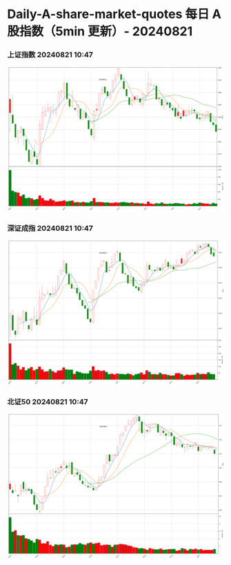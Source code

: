 
# Daily-A-share-market-quotes 每日 A 股指数（5min 更新）- 20240821

### 上证指数 20240821 10:47
![](./fig/2024/8/20240821-sh000001.png)

### 深证成指 20240821 10:47
![](./fig/2024/8/20240821-sz399001.png)

### 北证50 20240821 10:47
![](./fig/2024/8/20240821-bj899050.png)
